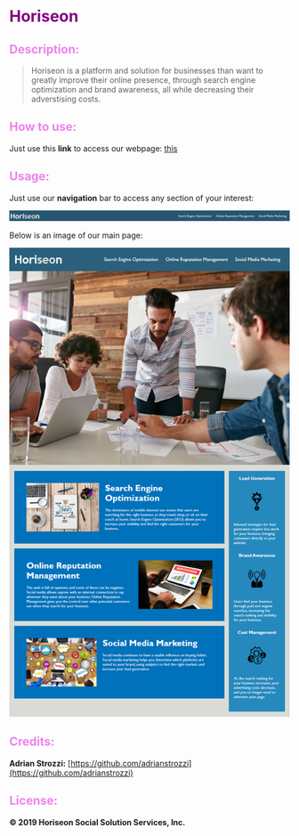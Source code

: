 # <span style="color:Purple">**Horiseon**</span>

## <span style="color:violet">Description:</span>

> Horiseon is a platform and solution for businesses than want to greatly improve their online presence, through search engine optimization and brand awareness, all while decreasing their adverstising costs.

## <span style="color:violet">How to use:</span>

Just use this **link** to access our webpage: [this]()

## <span style="color:violet">Usage:</span>

Just use our **navigation** bar to access any section of your interest:

![mainpage](assets/images/readme/navbar.png)

Below is an image of our main page:

![mainpage](assets/images/readme/mainpage.png)

## <span style="color:violet">Credits:</span>

**Adrian Strozzi:** [https://github.com/adrianstrozzi](https://github.com/adrianstrozzi)

## <span style="color:violet">License:</span>

**© 2019 Horiseon Social Solution Services, Inc.**
